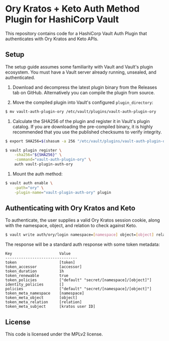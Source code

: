 # Ory Kratos + Keto Auth Method Plugin for HashiCorp Vault

This repository contains code for a HashiCorp Vault Auth Plugin that authenticates with Ory Kratos and Keto APIs.

## Setup

The setup guide assumes some familiarity with Vault and Vault's plugin
ecosystem. You must have a Vault server already running, unsealed, and
authenticated.

1. Download and decompress the latest plugin binary from the Releases tab on
GitHub. Alternatively you can compile the plugin from source.

1. Move the compiled plugin into Vault's configured `plugin_directory`:

  ```sh
  $ mv vault-auth-plugin-ory /etc/vault/plugins/vault-auth-plugin-ory
  ```

1. Calculate the SHA256 of the plugin and register it in Vault's plugin catalog.
If you are downloading the pre-compiled binary, it is highly recommended that
you use the published checksums to verify integrity.

  ```sh
  $ export SHA256=$(shasum -a 256 "/etc/vault/plugins/vault-auth-plugin-ory" | cut -d' ' -f1)

  $ vault plugin register \
      -sha256="${SHA256}" \
      -command="vault-auth-plugin-ory" \
      auth vault-plugin-auth-ory
  ```

1. Mount the auth method:

  ```sh
  $ vault auth enable \
      -path="ory" \
      -plugin-name="vault-plugin-auth-ory" plugin
  ```

## Authenticating with Ory Kratos and Keto

To authenticate, the user supplies a valid Ory Kratos session cookie, along with the namespace,
object, and relation to check against Keto.

```sh
$ vault write auth/ory/login namespace=[namespace] object=[object] relation=[relation] kratos_session_cookie=kratos_session_cookie=[...]
```

The response will be a standard auth response with some token metadata:

```text
Key                     Value
--------------------------------
token                   [token]
token_accessor          [accessor]
token_duration          1h
token_renewable         true
token_policies          ["default" "secret/[namespace]/[object]"]
identity_policies       []
policies                ["default" "secret/[namespace]/[object]"]
token_meta_namespace    [namespace]
token_meta_object       [object]
token_meta_relation     [relation]
token_meta_subject      [kratos user ID]
```

## License

This code is licensed under the MPLv2 license.
